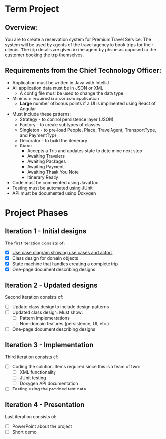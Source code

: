 # Term Project
## Overview:
You are to create a reservation system for Premium Travel Service. The system will be used by agents of the travel agency to book trips for their clients. The trip details are given to the agent by phone as opposed to the customer booking the trip themselves.

## Requirements from the Chief Technology Officer:
* Application must be written in Java with IntelliJ
* All application data must be in JSON or XML
  * A config file must be used to change the data type
* Minimum required is a console application
  * **Large** number of bonus points if a UI is implmented using React of Angular
* Must include these patterns:
  * Strategy - to control persistence layer (JSON)
  * Factory - to create subtypes of classes
  * Singleton - to pre-load People, Place, TravelAgent, TransportType, and PaymentType
  * Decorator - to build the itenerary
  * State:
    * Accepts a Trip and updates state to determine next step
    * Awaiting Travelers
    * Awaiting Packages
    * Awaiting Payment
    * Awaiting Thank You Note
    * Itinerary Ready
* Code must be commented using JavaDoc
* Testing must be automated using JUnit
* API must be documented using Doxygen


# Project Phases
## Iteration 1 - Initial designs
The first iteration consists of:
- [X] [Use case diagram showing use cases and actors](https://github.com/OOD-TermProject/Term-Project/blob/main/Iteration1/use_case_diagram.png)
- [X] Class design for domain objects
- [X] State machine that handles creating a complete trip
- [X] One-page document describing designs

## Iteration 2 - Updated designs
Second iteration consists of:
- [ ] Update class design to include design patterns
- [ ] Updated class design. Must show:
  - [ ] Pattern implementations
  - [ ] Non-domain features (persistence, UI, etc.)
- [ ] One-page document describing designs

## Iteration 3 - Implementation
Third iteration consists of:
- [ ] Coding the solution. Items required since this is a team of two:
  - [ ] XML functionality
  - [ ] JUnit testing
  - [ ] Doxygen API documentation
- [ ] Testing using the provided test data

## Iteration 4 - Presentation
Last iteration consists of:
- [ ] PowerPoint about the project
- [ ] Short demo
